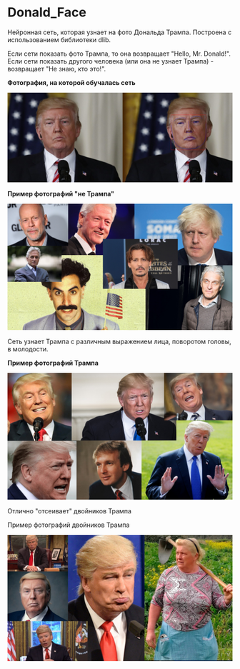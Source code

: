 # Donald_Face

Нейронная сеть, которая узнает на фото Дональда Трампа. Построена с использованием библиотеки dlib. 

Если сети показать фото Трампа, то она возвращает "Hello, Mr. Donald!". Если сети показать другого человека (или она не узнает Трампа) - возвращает "Не знаю, кто это!".


**Фотография, на которой обучалась сеть**

![Не Трамп](https://github.com/CossX/myfiles/blob/main/main_tramp.jpg)


**Пример фотографий "не Трампа"**

![Не Трамп](https://github.com/CossX/myfiles/blob/main/NoT.jpg)

Сеть узнает Трампа с различным выражением лица, поворотом головы, в молодости. 


**Пример фотографий Трампа**

![Трамп](https://github.com/CossX/myfiles/blob/main/tramp.jpg)


Отлично "отсеивает" двойников Трампа


Пример фотографий двойников Трампа

![Двойники Трампа](https://github.com/CossX/myfiles/blob/main/fake_tramp.jpg)
